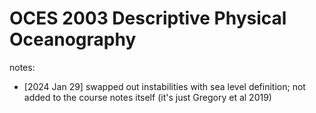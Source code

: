 # OCES 2003 Descriptive Physical Oceanography

notes:

* [2024 Jan 29] swapped out instabilities with sea level definition; not added to the course notes itself (it's just Gregory et al 2019) 
